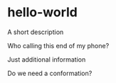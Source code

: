 # hello-world
A short description

Who calling this end of my phone?

Just additional information

Do we need a conformation?
